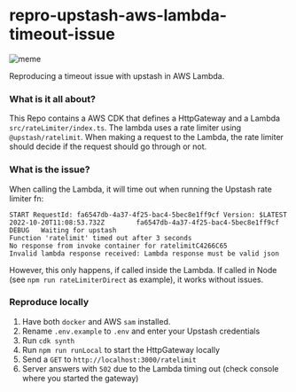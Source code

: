 # repro-upstash-aws-lambda-timeout-issue

![meme](https://i.imgur.com/PndwbRy.png)

Reproducing a timeout issue with upstash in AWS Lambda.

### What is it all about?

This Repo contains a AWS CDK that defines a HttpGateway and a Lambda `src/rateLimiter/index.ts`. The lambda uses a rate limiter using `@upstash/ratelimit`. When making a request to the Lambda, the rate limiter should decide if the request should go through or not.

### What is the issue?

When calling the Lambda, it will time out when running the Upstash rate limiter fn:

```
START RequestId: fa6547db-4a37-4f25-bac4-5bec8e1ff9cf Version: $LATEST
2022-10-20T11:08:53.732Z        fa6547db-4a37-4f25-bac4-5bec8e1ff9cf    DEBUG   Waiting for upstash
Function 'ratelimit' timed out after 3 seconds
No response from invoke container for ratelimitC4266C65
Invalid lambda response received: Lambda response must be valid json
```

However, this only happens, if called inside the Lambda. If called in Node (see `npm run rateLimiterDirect` as example), it works without issues.

### Reproduce locally

1. Have both `docker` and AWS `sam` installed.
1. Rename `.env.example` to `.env` and enter your Upstash credentials
1. Run `cdk synth`
1. Run `npm run runLocal` to start the HttpGateway locally
1. Send a `GET` to `http://localhost:3000/ratelimit`
1. Server answers with `502` due to the Lambda timing out (check console where you started the gateway)
